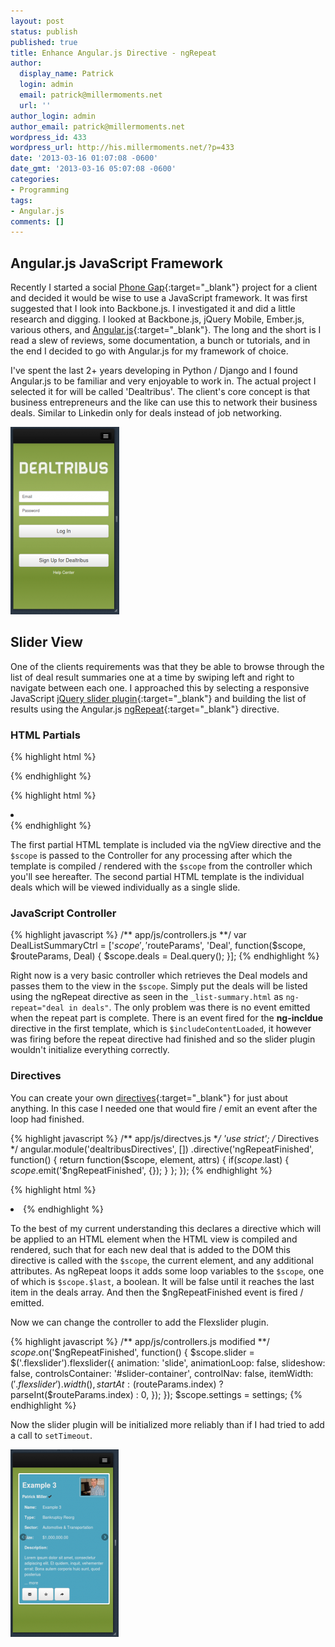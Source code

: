 ```yaml
---
layout: post
status: publish
published: true
title: Enhance Angular.js Directive - ngRepeat
author:
  display_name: Patrick
  login: admin
  email: patrick@millermoments.net
  url: ''
author_login: admin
author_email: patrick@millermoments.net
wordpress_id: 433
wordpress_url: http://his.millermoments.net/?p=433
date: '2013-03-16 01:07:08 -0600'
date_gmt: '2013-03-16 05:07:08 -0600'
categories:
- Programming
tags:
- Angular.js
comments: []
---
```

## Angular.js JavaScript Framework
Recently I started a social [Phone Gap](http://phonegap.com/){:target="_blank"} project for a client and decided it would be wise to use a JavaScript framework. It was first suggested that I look into Backbone.js. I investigated it and did a little research and digging. I looked at Backbone.js, jQuery Mobile, Ember.js, various others, and [Angular.js](http://angularjs.org/){:target="_blank"}. The long and the short is I read a slew of reviews, some documentation, a bunch or tutorials, and in the end I decided to go with Angular.js for my framework of choice.
<!--more-->

I've spent the last 2+ years developing in Python / Django and I found Angular.js to be familiar and very enjoyable to work in. The actual project I selected it for will be called 'Dealtribus'. The client's core concept is that business entrepreneurs and the like can use this to network their business deals. Similar to Linkedin only for deals instead of job networking.

![Mobile Login](/uploads/2013/03/Dealtribus-174x300.png)

## Slider View
One of the clients requirements was that they be able to browse through the list of deal result summaries one at a time by swiping left and right to navigate between each one. I approached this by selecting a responsive JavaScript [jQuery slider plugin](http://www.woothemes.com/flexslider/){:target="_blank"} and building the list of results using the Angular.js [ngRepeat](http://docs.angularjs.org/api/ng.directive:ngRepeat){:target="_blank"} directive.

### HTML Partials
{% highlight html %}
<!-- parent template -->
<div id="slider-container fixed">
<div id="browser" class="row-fluid flexslider">
	<!--Body content-->
<ul class="deals slides" ng-include="'app/partials/deal/_list-summary.html'"></ul>
	</div>
</div>
{% endhighlight %}

{% highlight html %}
<!-- include app/partials/deal/_list_summary.html -->
<li class="well well-small " ng-repeat="deal in deals">
  <div class="fixed">
  	<!-- some content here -->
	</div>
</li>
{% endhighlight %}

The first partial HTML template is included via the ngView directive and the `$scope` is passed to the Controller for any processing after which the template is compiled / rendered with the `$scope` from the controller which you'll see hereafter. The second partial HTML template is the individual deals which will be viewed individually as a single slide.

### JavaScript Controller
{% highlight javascript %}
/** app/js/controllers.js **/
var DealListSummaryCtrl = ['$scope', '$routeParams', 'Deal', function($scope, $routeParams, Deal) {
    $scope.deals = Deal.query();
}];
{% endhighlight %}

Right now is a very basic controller which retrieves the Deal models and passes them to the view in the `$scope`. Simply put the deals will be listed using the ngRepeat directive as seen in the `_list-summary.html` as `ng-repeat="deal in deals"`. The only problem was there is no event emitted when the repeat part is complete. There is an event fired for the **ng-incldue** directive in the first template, which is `$includeContentLoaded`, it however was firing before the repeat directive had finished and so the slider plugin wouldn't initialize everything correctly.
### Directives
You can create your own [directives](http://docs.angularjs.org/guide/directive){:target="_blank"} for just about anything. In this case I needed one that would fire / emit an event after the loop had finished.

{% highlight javascript %}
/** app/js/directves.js **/
'use strict';
/* Directives */
angular.module('dealtribusDirectives', [])
	.directive('ngRepeatFinished', function() {
		return function($scope, element, attrs) {
			if($scope.$last) {
				$scope.$emit('$ngRepeatFinished', {});
			}
		};
	});
{% endhighlight %}

{% highlight html %}
<!-- app/partials/deal/_list-summary.html modified -->
<li class="well well-small " ng-repeat="deal in deals" ng-repeat-finished>
{% endhighlight %}

To the best of my current understanding this declares a directive which will be applied to an HTML element when the HTML view is compiled and rendered, such that for each new deal that is added to the DOM this directive is called with the `$scope`, the current element, and any additional attributes. As ngRepeat loops it adds some loop variables to the `$scope`, one of which is `$scope.$last`, a boolean. It will be false until it reaches the last item in the deals array. And then the $ngRepeatFinished event is fired / emitted.

Now we can change the controller to add the Flexslider plugin.

{% highlight javascript %}
/** app/js/controllers.js modified **/
$scope.$on('$ngRepeatFinished', function() {
		$scope.slider = $('.flexslider').flexslider({
			animation: 'slide',
			animationLoop: false,
			slideshow: false,
			controlsContainer: '#slider-container',
			controlNav: false,
			itemWidth: $('.flexslider').width(),
			startAt: ($routeParams.index) ? parseInt($routeParams.index) : 0,
		});
	});
$scope.settings = settings;
{% endhighlight %}

Now the slider plugin will be initialized more reliably than if I had tried to add a call to `setTimeout`.

![Deal Summary Slider](/uploads/2013/03/DealSummarySlider-173x300.png)